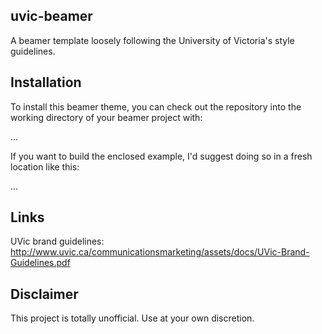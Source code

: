 ## uvic-beamer

A beamer template loosely following the University of Victoria's style guidelines.

## Installation

To install this beamer theme, you can check out the repository into the working directory of your beamer project with:

...

If you want to build the enclosed example, I'd suggest doing so in a fresh location like this:

...

## Links

UVic brand guidelines: http://www.uvic.ca/communicationsmarketing/assets/docs/UVic-Brand-Guidelines.pdf 

## Disclaimer

This project is totally unofficial. Use at your own discretion.